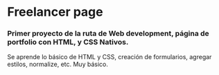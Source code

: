 # Freelancer page

### Primer proyecto de la ruta de Web development, página de portfolio con HTML, y CSS Nativos.

Se aprende lo básico de HTML y CSS, creación de formularios, agregar estilos, normalize, etc. Muy básico.
